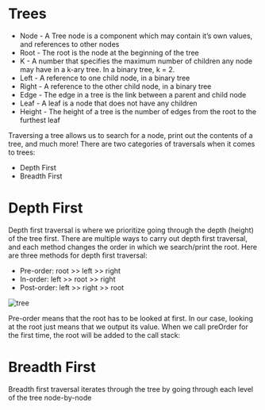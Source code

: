 
# Trees

* Node - A Tree node is a component which may contain it’s own values, and references to other nodes
* Root - The root is the node at the beginning of the tree
* K - A number that specifies the maximum number of children any node may have in a k-ary tree. In a binary tree, k = 2.
* Left - A reference to one child node, in a binary tree
* Right - A reference to the other child node, in a binary tree
* Edge - The edge in a tree is the link between a parent and child node
* Leaf - A leaf is a node that does not have any children
* Height - The height of a tree is the number of edges from the root to the furthest leaf

Traversing a tree allows us to search for a node, print out the contents of a tree, and much more! There are two categories of traversals when it comes to trees:

* Depth First
* Breadth First

# Depth First

Depth first traversal is where we prioritize going through the depth (height) of the tree first. There are multiple ways to carry out depth first traversal, and each method changes the order in which we search/print the root. Here are three methods for depth first traversal:

* Pre-order: root >> left >> right
* In-order: left >> root >> right
* Post-order: left >> right >> root

![tree](https://codefellows.github.io/common_curriculum/data_structures_and_algorithms/Code_401/class-15/resources/images/tree-example.png)

Pre-order means that the root has to be looked at first. In our case, looking at the root just means that we output its value. When we call preOrder for the first time, the root will be added to the call stack:

# Breadth First
Breadth first traversal iterates through the tree by going through each level of the tree node-by-node
